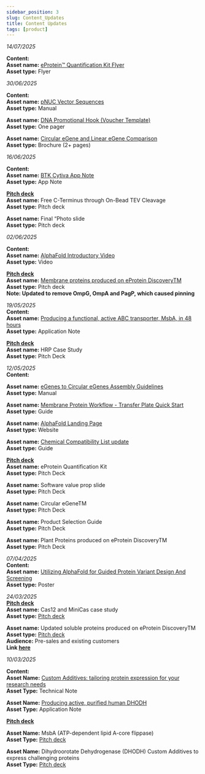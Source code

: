 ```yaml
---
sidebar_position: 3
slug: Content_Updates
title: Content Updates
tags: [product]
---
```

*14/07/2025*

**Content:**  
**Asset name:** [eProtein™ Quantification Kit Flyer](https://info.nuclera.com/flyer-eprotein-quantification-kit.html)  
**Asset type:** Flyer

*30/06/2025*

**Content:**  
**Asset name:** [pNUC Vector Sequences](https://info.nuclera.com/manual-vector-sequences.html)  
**Asset type:** Manual

**Asset name:** [DNA Promotional Hook (Voucher Template)](https://docs.google.com/document/d/1UNrz8vx_GnKTp0hviZnCkxsOYSGBcbQx/copy)  
**Asset type:** One pager

**Asset name:** [Circular eGene and Linear eGene Comparison](https://info.nuclera.com/brochure-circular-egene-and-linear-egene-comparison.html)  
**Asset type:** Brochure (2+ pages)

*16/06/2025*

**Content:**  
**Asset name:** [BTK Cytiva App Note](https://info.nuclera.com/appnote-accelerated-kinase-drug-discovery-cytiva.html)  
**Asset type:** App Note

[**Pitch deck**](https://docs.google.com/presentation/d/1NkW5o1FiOrXAuSXlnphzHzytKyEokkA-4mzLa5EcJ3M/edit?slide=id.g3052025ef9b_1_16820#slide=id.g3052025ef9b_1_16820)  
**Asset name:** Free C-Terminus through On-Bead TEV Cleavage  
**Asset type:** Pitch deck

**Asset name:** Final “Photo slide  
**Asset type:** Pitch deck

*02/06/2025*

**Content:**  
**Asset name:** [AlphaFold Introductory Video](https://www.nuclera.com/system/software/alphafold/)  
**Asset type:** Video

[**Pitch deck**](https://docs.google.com/presentation/d/1NkW5o1FiOrXAuSXlnphzHzytKyEokkA-4mzLa5EcJ3M/edit?slide=id.g3052025ef9b_1_16820#slide=id.g3052025ef9b_1_16820)  
**Asset name:** [Membrane proteins produced on eProtein DiscoveryTM](https://docs.google.com/presentation/d/1NkW5o1FiOrXAuSXlnphzHzytKyEokkA-4mzLa5EcJ3M/edit?slide=id.g304bd1493c3_6_26501#slide=id.g304bd1493c3_6_26501)  
**Asset type:** Pitch deck  
**Note: Updated to remove OmpG, OmpA and PagP, which caused pinning**

*19/05/2025*  
**Content:**  
**Asset name:** [Producing a functional, active ABC transporter, MsbA, in 48 hours](https://info.nuclera.com/appnote-producing-functional-active-abc-transporter-msba-in-48-hours.html)  
**Asset type:** Application Note

[**Pitch deck**](https://docs.google.com/presentation/d/1NkW5o1FiOrXAuSXlnphzHzytKyEokkA-4mzLa5EcJ3M/edit?slide=id.g3052025ef9b_1_16820#slide=id.g3052025ef9b_1_16820)  
**Asset name:** HRP Case Study  
**Asset type:** Pitch Deck

*12/05/2025*  
**Content:**

**Asset name:** [eGenes to Circular eGenes Assembly Guidelines](https://info.nuclera.com/manual-egenes-to-circular-egenes-assembly-guidelines.html)  
**Asset type:** Manual

**Asset name:** [Membrane Protein Workflow \- Transfer Plate Quick Start](https://info.nuclera.com/guide-membrane-proteins-workflow-transfer-plate-and-beads-preparation-quick-start.html)  
**Asset type:** Guide

**Asset name:** [AlphaFold Landing Page](https://www.nuclera.com/system/software/alphafold/)  
**Asset type:** Website

**Asset name:** [Chemical Compatibility List update](https://info.nuclera.com/manual-custom-additives-chemical-compatibility-list.html)  
**Asset type:** Guide

[**Pitch deck**](https://docs.google.com/presentation/d/1NkW5o1FiOrXAuSXlnphzHzytKyEokkA-4mzLa5EcJ3M/edit?slide=id.g3052025ef9b_1_16820#slide=id.g3052025ef9b_1_16820)  
**Asset name:** eProtein Quantification Kit  
**Asset type:** Pitch Deck

**Asset name:** Software value prop slide  
**Asset type:** Pitch Deck

**Asset name:** Circular eGeneTM  
**Asset type:** Pitch Deck

**Asset name:** Product Selection Guide  
**Asset type:** Pitch Deck

**Asset name:** Plant Proteins produced on eProtein DiscoveryTM  
**Asset type:** Pitch Deck

*07/04/2025*  
**Content:**  
**Asset name:** [Utilizing AlphaFold for Guided Protein Variant Design And Screening](https://info.nuclera.com/poster-utilizing-alphafold-for-guided-protein-variant-design-and-screening.html)  
**Asset type:** Poster

*24/03/2025*  
[**Pitch deck**](https://docs.google.com/presentation/d/1NkW5o1FiOrXAuSXlnphzHzytKyEokkA-4mzLa5EcJ3M/edit?slide=id.g3052025ef9b_1_16820#slide=id.g3052025ef9b_1_16820)  
**Asset name:** Cas12 and MiniCas case study  
**Asset type:** [Pitch deck](https://docs.google.com/presentation/d/1NkW5o1FiOrXAuSXlnphzHzytKyEokkA-4mzLa5EcJ3M/edit?slide=id.g3687100cd33_1_16504#slide=id.g3687100cd33_1_16504)

**Asset name:** Updated soluble proteins produced on eProtein DiscoveryTM  
**Asset type:** [Pitch deck](https://docs.google.com/presentation/d/1NkW5o1FiOrXAuSXlnphzHzytKyEokkA-4mzLa5EcJ3M/edit?slide=id.g3687100cd33_1_16504#slide=id.g3687100cd33_1_16504)  
**Audience:** Pre-sales and existing customers  
**Link [here](https://docs.google.com/presentation/d/1NkW5o1FiOrXAuSXlnphzHzytKyEokkA-4mzLa5EcJ3M/edit?slide=id.g304bd1493c3_6_27188#slide=id.g304bd1493c3_6_27188)**

*10/03/2025*

**Content:**  
**Asset Name:** [Custom Additives: tailoring protein expression for your research needs](https://info.nuclera.com/manual-custom-additives-chemical-compatibility-list.html)  
**Asset Type:** Technical Note

**Asset Name:** [Producing active, purified human DHODH](https://info.nuclera.com/appnote-producing-active-purified-human-dhodh.html)  
**Asset Type:** Application Note

[**Pitch deck**](https://docs.google.com/presentation/d/1NkW5o1FiOrXAuSXlnphzHzytKyEokkA-4mzLa5EcJ3M/edit?slide=id.g3052025ef9b_1_16820#slide=id.g3052025ef9b_1_16820)

**Asset Name:** MsbA  (ATP-dependent lipid A-core flippase)  
**Asset Type:** [Pitch deck](https://docs.google.com/presentation/d/1NkW5o1FiOrXAuSXlnphzHzytKyEokkA-4mzLa5EcJ3M/edit?slide=id.g3687100cd33_1_16504#slide=id.g3687100cd33_1_16504)

**Asset Name:** Dihydroorotate Dehydrogenase (DHODH) Custom Additives to express challenging proteins  
**Asset Type:** [Pitch deck](https://docs.google.com/presentation/d/1NkW5o1FiOrXAuSXlnphzHzytKyEokkA-4mzLa5EcJ3M/edit?slide=id.g3687100cd33_1_16504#slide=id.g3687100cd33_1_16504)
